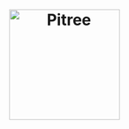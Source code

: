 <h1 align="center" backgourn="#00000">
    <img alt="Pitree" src="http://pitree.com.br/pitree/PiTree.png" width="200px" />
</h1>
